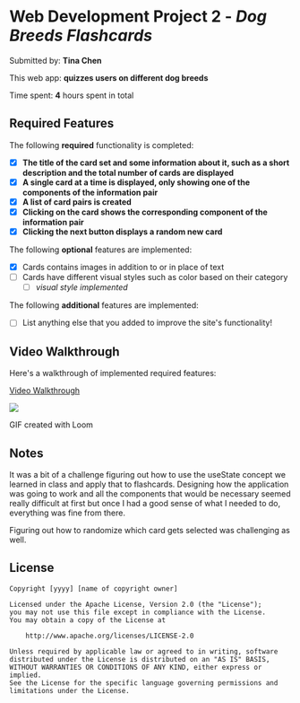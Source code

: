 # Web Development Project 2 - _Dog Breeds Flashcards_

Submitted by: **Tina Chen**

This web app: **quizzes users on different dog breeds**

Time spent: **4** hours spent in total

## Required Features

The following **required** functionality is completed:

- [x] **The title of the card set and some information about it, such as a short description and the total number of cards are displayed**
- [x] **A single card at a time is displayed, only showing one of the components of the information pair**
- [x] **A list of card pairs is created**
- [x] **Clicking on the card shows the corresponding component of the information pair**
- [x] **Clicking the next button displays a random new card**

The following **optional** features are implemented:

- [x] Cards contains images in addition to or in place of text
- [ ] Cards have different visual styles such as color based on their category
  - [ ] _visual style implemented_

The following **additional** features are implemented:

- [ ] List anything else that you added to improve the site's functionality!

## Video Walkthrough

Here's a walkthrough of implemented required features:

<!-- <img src='https://www.loom.com/share/907f06759ad74289a26c7f2eeee0f5b7?sid=f6166ab6-2403-465e-a4af-edbce26118a1' title='Video Walkthrough' width='' alt='Video Walkthrough' /> -->

<div>
    <a href="https://www.loom.com/share/426397f3815149a5827d10019ef18ab8">
      <p>Video Walkthrough</p>
    </a>
    <a href="https://www.loom.com/share/426397f3815149a5827d10019ef18ab8">
      <img style="max-width:300px;" src="https://cdn.loom.com/sessions/thumbnails/426397f3815149a5827d10019ef18ab8-with-play.gif">
    </a>
  </div>

GIF created with Loom

<!-- Recommended tools:
[Kap](https://getkap.co/) for macOS
[ScreenToGif](https://www.screentogif.com/) for Windows
[peek](https://github.com/phw/peek) for Linux. -->

## Notes

It was a bit of a challenge figuring out how to use the useState concept we learned in class and apply that to flashcards.
Designing how the application was going to work and all the components that would be necessary seemed really difficult at first
but once I had a good sense of what I needed to do, everything was fine from there.

Figuring out how to randomize which card gets selected was challenging as well.

## License

    Copyright [yyyy] [name of copyright owner]

    Licensed under the Apache License, Version 2.0 (the "License");
    you may not use this file except in compliance with the License.
    You may obtain a copy of the License at

        http://www.apache.org/licenses/LICENSE-2.0

    Unless required by applicable law or agreed to in writing, software
    distributed under the License is distributed on an "AS IS" BASIS,
    WITHOUT WARRANTIES OR CONDITIONS OF ANY KIND, either express or implied.
    See the License for the specific language governing permissions and
    limitations under the License.
